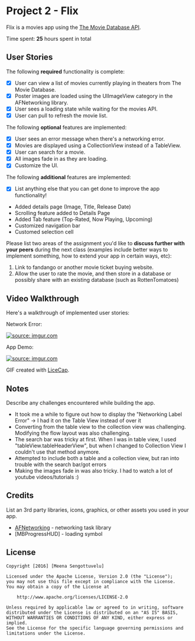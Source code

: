 # Project 2 - Flix

Flix is a movies app using the [The Movie Database API](http://docs.themoviedb.apiary.io/#).

Time spent: **25** hours spent in total

## User Stories

The following **required** functionality is complete:

- [x] User can view a list of movies currently playing in theaters from The Movie Database.
- [x] Poster images are loaded using the UIImageView category in the AFNetworking library.
- [x] User sees a loading state while waiting for the movies API.
- [x] User can pull to refresh the movie list.

The following **optional** features are implemented:

- [x] User sees an error message when there's a networking error.
- [x] Movies are displayed using a CollectionView instead of a TableView.
- [x] User can search for a movie.
- [x] All images fade in as they are loading.
- [x] Customize the UI.

The following **additional** features are implemented:

- [x] List anything else that you can get done to improve the app functionality!
- Added details page (Image, Title, Release Date)
- Scrolling feature added to Details Page
- Added Tab feature (Top-Rated, Now Playing, Upcoming)
- Customized navigation bar
- Customed selection cell

Please list two areas of the assignment you'd like to **discuss further with your peers** during the next class (examples include better ways to implement something, how to extend your app in certain ways, etc):

1. Link to fandango or another movie ticket buying website.
2. Allow the user to rate the movie, and then store in a database or possibly share with an existing database (such as RottenTomatoes)

## Video Walkthrough

Here's a walkthrough of implemented user stories:

Network Error:

<a href="http://imgur.com/xNSoXAu"><img src="http://imgur.com/xNSoXAu.gif" title="source: imgur.com" /></a>



App Demo:

<a href="http://imgur.com/BV3Xe3a"><img src="http://imgur.com/BV3Xe3a.gif" title="source: imgur.com" /></a>


GIF created with [LiceCap](http://www.cockos.com/licecap/).

## Notes

Describe any challenges encountered while building the app.
- It took me a while to figure out how to display the "Networking Label Error" -> I had it on the Table View instead of over it
- Converting from the table view to the collection view was challenging. Modifying the flow layout was also challenging.
- The search bar was tricky at first. When I was in table view, I used "tableView.tableHeaderView", but when I changed to Collection View I couldn't use that method anymore.
- Attempted to include both a table and a collection view, but ran into trouble with the search bar/got errors
- Making the images fade in was also tricky. I had to watch a lot of youtube videos/tutorials :)

## Credits

List an 3rd party libraries, icons, graphics, or other assets you used in your app.

- [AFNetworking](https://github.com/AFNetworking/AFNetworking) - networking task library
- [MBProgressHUD] - loading symbol

## License

    Copyright [2016] [Meena Sengottuvelu]

    Licensed under the Apache License, Version 2.0 (the "License");
    you may not use this file except in compliance with the License.
    You may obtain a copy of the License at

        http://www.apache.org/licenses/LICENSE-2.0

    Unless required by applicable law or agreed to in writing, software
    distributed under the License is distributed on an "AS IS" BASIS,
    WITHOUT WARRANTIES OR CONDITIONS OF ANY KIND, either express or implied.
    See the License for the specific language governing permissions and
    limitations under the License.
